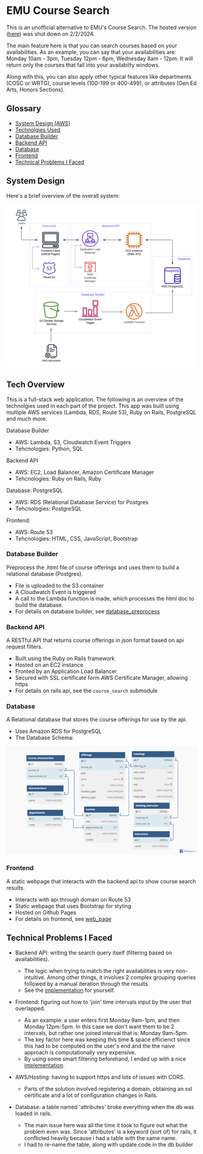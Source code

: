 # EMU Course Search
This is an unofficial alternative to EMU's Course Search. The hosted version ([here](https://mohammad4844.github.io/EMU-Course-Search/web_page)) was shut down on 2/2/2024.

The main feature here is that you can search courses based on your availabilities. As an example, you can say that your availabilities are: Monday 10am - 3pm, Tuesday 12pm - 6pm, Wednesday 8am - 12pm. It will return only the courses that fall into your availabilty windows. 

Along with this, you can also apply other typical features like departments (COSC or WRTG), course levels (100-199 or 400-499), or attributes (Gen Ed Arts, Honors Sections).

## Glossary
- [System Design (AWS)](#system-design)
- [Technolgies Used](#tech-overview)
- [Database Builder](#database-builder)
- [Backend API](#backend-api)
- [Database](#database)
- [Frontend](#frontend)
- [Technical Problems I Faced](#technical-problems-i-faced)

## System Design
Here's a brief overview of the overall system:

<img src="aws_architecture/architecture.png" alt="aws architecture diagram" width="600"/>

## Tech Overview

This is a full-stack web application. The following is an overview of the technolgies used in each part of the project. This app was built using multiple AWS services (Lambda, RDS, Route 53), Ruby on Rails, PostgreSQL and much more.

Database Builder
- AWS: Lambda, S3, Cloudwatch Event Triggers
- Tehcnologies: Python, SQL

Backend API
- AWS: EC2, Load Balancer, Amazon Certificate Manager
- Tehcnologies: Ruby on Rails, Ruby

Database: PostgreSQL
- AWS: RDS (Relational Database Service) for Postgres
- Tehcnologies: PostgreSQL

Frontend: 
- AWS: Route 53
- Tehcnologies: HTML, CSS, JavaScript, Bootstrap


### Database Builder
Preprocess the .html file of course offerings and uses them to build a relational database (Postgres). 
- File is uploaded to the S3 container
- A Cloudwatch Event is triggered
- A call to the Lambda function is made, which processes the html doc to build the database.
- For details on database builder, see [database_preprocess](database_preprocess)

### Backend API
A RESTful API that returns course offerings in json format based on api request filters.
- Built using the Ruby on Rails framework
- Hosted on an EC2 instance
- Fronted by an Application Load Balancer
- Secured with SSL certificate form AWS Certificate Manager, allowing https
- For details on rails api, see the `course_search` submodule

### Database
A Relational database that stores the course offerings for use by the api.
- Uses Amazon RDS for PostgreSQL
- The Database Schema:
<img src="database_preprocess/visuals/schema.png" alt="db schema diagram" width="600"/>

### Frontend
A static webpage that interacts with the backend api to show course search results.
- Interacts with api through domain on Route 53
- Static webpage that uses Bootstrap for styling
- Hosted on Github Pages
- For details on frontend, see [web_page](web_page)

## Technical Problems I Faced
- Backend API: writing the search query itself (filtering based on availabilities).
  - The logic when trying to match the right availabilities is very non-intuitive. Among other things, it involves 2 complex grouping queries followed by a manual iteration through the results.
  - See the [implementation](https://github.com/Mohammad4844/course_search_webapp/blob/main/app/controllers/search_controller.rb#L58-L88) for yourself.

- Frontend: figuring out how to 'join' time intervals input by the user that overlapped.
  - As an example: a user enters first Monday 9am-1pm, and then Monday 12pm-5pm. In this case we don't want them to be 2 intervals, but rather one joined interval that is: Monday 9am-5pm.
  - The key factor here was keeping this time & space efficienct since this had to be computed on the user's end and the the naive approach is computationally very expensive.
  - By using some smart filtering beforehand, I ended up with a nice [implementation](https://github.com/Mohammad4844/EMU-Course-Search/blob/main/web_page/script.js#L76-L133).

- AWS/Hosting: having to support https and lots of issues with CORS.
  - Parts of the solution involved registering a domain, obtaining an ssl certificate and a lot of configuration changes in Rails.
  
- Database: a table named 'attributes' broke everything when the db was loaded in rails.
  - The main issue here was all the time it took to figure out what the problem even was. Since 'attributes' is a keyword (sort of) for rails, it conflicted heavily because i had a table with the same name.
  - I had to re-name the table, along with update code in the db builder
